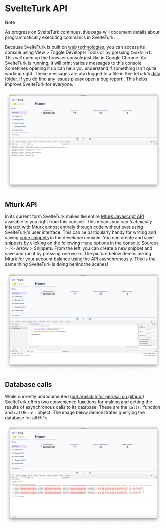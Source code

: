 # SvelteTurk API

>[!NOTE]
> As progress on SvelteTurk continues, this page will document details about programmatically executing commands in SvelteTurk.

Because SvelteTurk is built on [web technologies](https://www.electronjs.org/), you can access its console using  View > Toggle Developer Tools or by pressing `Cmd+Alt+I`. This will open up the browser console just like in Google Chrome. As SvelteTurk is running, it will print various messages to this console. Sometimes opening it up can help you understand if something isn't quite working right. These messages are also logged to a file in SvelteTurk's [data folder](settings.md#svelte-data-storage). If you do find any issues please open a [bug report!](https://github.com/ejolly/svelteturk/issues/new). This helps improve SvelteTurk for everyone.

![](assets/devtools.png)


## Mturk API

In its current form SvelteTurk makes the entire [Mturk Javascript API](https://docs.aws.amazon.com/AWSJavaScriptSDK/latest/AWS/MTurk.html) available to you right from this console! This means you can *technically* interact with Mturk almost entirely through code without ever using SvelteTurk's user interface. This can be particularly handy for writing and saving [code snippets](https://medium.com/@ishwar.rimal/running-javascript-snippets-with-chrome-dev-tool-94d541b22db3) in the developer console. You can create and save snippets by clicking on the following menu options in the console: Sources > >> Arrow > Snippets. From the left, you can create a new snippet and save and run it by pressing `cmd+enter`. The picture below demos asking Mturk for your account balance using the API asynchronously. This is the same thing SvelteTurk is doing behind the scenes!

![](assets/devtoolsSnippet.png)

## Database calls

While currently undocumented ([but available for perusal on github!](https://github.com/ejolly/svelteturk/blob/master/main/main.js)) SvelteTurk offers two convenience functions for making and getting the results of asynchronous calls to its database. These are the `call()` function and `callResult` object. The image below demonstrates querying the database for all HITs.

![](assets/devtoolsAPI.png)